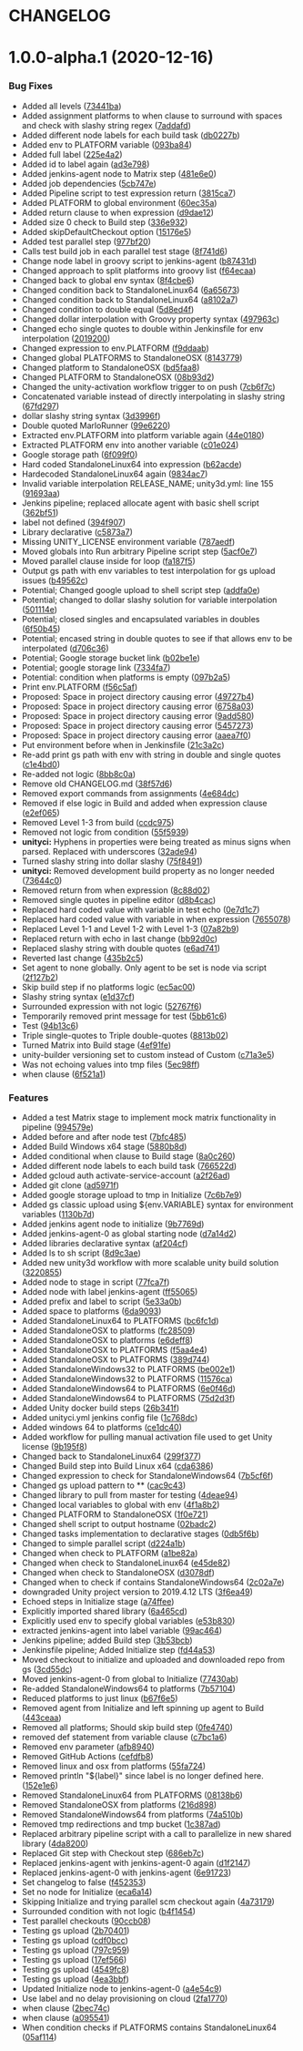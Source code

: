 # CHANGELOG

# 1.0.0-alpha.1 (2020-12-16)


### Bug Fixes

* Added all levels ([73441ba](https://github.com/juliansangillo/marlo-runner/commit/73441badac18de0481659a77d3f9a07500260fb5))
* Added assignment platforms to when clause to surround with spaces and check with slashy string regex ([7addafd](https://github.com/juliansangillo/marlo-runner/commit/7addafdf2cd3a20fcca02819c0524b6e8b77ea12))
* Added different node labels for each build task ([db0227b](https://github.com/juliansangillo/marlo-runner/commit/db0227b0af8c6364f15fc404f02526a137608c4d))
* Added env to PLATFORM variable ([093ba84](https://github.com/juliansangillo/marlo-runner/commit/093ba84ec18d0377df5cacd5209056bfeb3e5324))
* Added full label ([225e4a2](https://github.com/juliansangillo/marlo-runner/commit/225e4a223b914d88aeb6c7b340ac698c524ceb12))
* Added id to label again ([ad3e798](https://github.com/juliansangillo/marlo-runner/commit/ad3e7985e863e4682e63d187662ecc927899d46c))
* Added jenkins-agent node to Matrix step ([481e6e0](https://github.com/juliansangillo/marlo-runner/commit/481e6e04b9611decf747e62ac150956f2401bd31))
* Added job dependencies ([5cb747e](https://github.com/juliansangillo/marlo-runner/commit/5cb747e8a1e78ebab7b05b9b4131e9c2d6e7e86e))
* Added Pipeline script to test expression return ([3815ca7](https://github.com/juliansangillo/marlo-runner/commit/3815ca7d8e38393b6ed5c38dc0bad068f39bc2af))
* Added PLATFORM to global environment ([60ec35a](https://github.com/juliansangillo/marlo-runner/commit/60ec35a7333f3fd0449b9fbb38440bde1bb69e86))
* Added return clause to when expression ([d9dae12](https://github.com/juliansangillo/marlo-runner/commit/d9dae1206548be19fa98e68106bec5d4397f5689))
* Added size 0 check to Build step ([336e932](https://github.com/juliansangillo/marlo-runner/commit/336e9322e0edf24a5c42dd9078910671d037f4ae))
* Added skipDefaultCheckout option ([15176e5](https://github.com/juliansangillo/marlo-runner/commit/15176e57db57ff3492f6c287fe9095092f8cce01))
* Added test parallel step ([977bf20](https://github.com/juliansangillo/marlo-runner/commit/977bf2000dfad5292480ba6371cee9db45eb1d04))
* Calls test build job in each parallel test stage ([8f741d6](https://github.com/juliansangillo/marlo-runner/commit/8f741d6098bb5afaebed52f76f234c9788106378))
* Change node label in groovy script to jenkins-agent ([b87431d](https://github.com/juliansangillo/marlo-runner/commit/b87431d24a32a21f01a0d36e41aeddc4f23d2cc4))
* Changed approach to split platforms into groovy list ([f64ecaa](https://github.com/juliansangillo/marlo-runner/commit/f64ecaad61f04719d97199b09db1c5cb5493dd07))
* Changed back to global env syntax ([8f4cbe6](https://github.com/juliansangillo/marlo-runner/commit/8f4cbe6d36c213476fce98fb4aaf363491b93a52))
* Changed condition back to StandaloneLinux64 ([6a65673](https://github.com/juliansangillo/marlo-runner/commit/6a656736255b51ccf59d9360b7e438fcdc64d031))
* Changed condition back to StandaloneLinux64 ([a8102a7](https://github.com/juliansangillo/marlo-runner/commit/a8102a7925769d4632041a2aa5519a43d4bffc63))
* Changed condition to double equal ([5d8ed4f](https://github.com/juliansangillo/marlo-runner/commit/5d8ed4fc3177ed6965e4d2d2b397ae2de48349d1))
* Changed dollar interpolation with Groovy property syntax ([497963c](https://github.com/juliansangillo/marlo-runner/commit/497963cf74ee063d21f002940286a7c3014b9f03))
* Changed echo single quotes to double within Jenkinsfile for env interpolation ([2019200](https://github.com/juliansangillo/marlo-runner/commit/2019200bd7981ea5818b3203dc4cb0f23576d4f9))
* Changed expression to env.PLATFORM ([f9ddaab](https://github.com/juliansangillo/marlo-runner/commit/f9ddaabedb70beef705dc087c7ab2bbc01af1cf9))
* Changed global PLATFORMS to StandaloneOSX ([8143779](https://github.com/juliansangillo/marlo-runner/commit/8143779e35ac7f396cfc039de7c52e45dfbc0f3c))
* Changed platform to StandaloneOSX ([bd5faa8](https://github.com/juliansangillo/marlo-runner/commit/bd5faa80651f099155fe4a8d60d3785d787926f4))
* Changed PLATFORM to StandaloneOSX ([08b93d2](https://github.com/juliansangillo/marlo-runner/commit/08b93d2708bc68ffb59985bbba41330aebbaa4e0))
* Changed the unity-activation workflow trigger to on push ([7cb6f7c](https://github.com/juliansangillo/marlo-runner/commit/7cb6f7c3435ecd5daa20112619e5423ed5b8ac82))
* Concatenated variable instead of directly interpolating in slashy string ([67fd297](https://github.com/juliansangillo/marlo-runner/commit/67fd297c559a9ebb3d17409a7a47c93f04e0d036))
* dollar slashy string syntax ([3d3996f](https://github.com/juliansangillo/marlo-runner/commit/3d3996f48feae15a7d0bb314427761fcfc20c590))
* Double quoted MarloRunner ([99e6220](https://github.com/juliansangillo/marlo-runner/commit/99e62200d48e2bd30e7c6dd5a7e4871976efe1a0))
* Extracted env.PLATFORM into platform variable again ([44e0180](https://github.com/juliansangillo/marlo-runner/commit/44e0180471e6bc7116ad5d85ac81ad76d961de07))
* Extracted PLATFORM env into another variable ([c01e024](https://github.com/juliansangillo/marlo-runner/commit/c01e02417a4800ebb415e484091eb39a9c5a31a7))
* Google storage path ([6f099f0](https://github.com/juliansangillo/marlo-runner/commit/6f099f0535ffd5746e86ed000febc43673af5e40))
* Hard coded StandaloneLinux64 into expression ([b62acde](https://github.com/juliansangillo/marlo-runner/commit/b62acde4e45e9d153774c78245351bd858c21d82))
* Hardecoded StandaloneLinux64 again ([9834ac7](https://github.com/juliansangillo/marlo-runner/commit/9834ac7bf9b03dad5b0934ec36f257a4e8a7ba1f))
* Invalid variable interpolation RELEASE_NAME; unity3d.yml: line 155 ([91693aa](https://github.com/juliansangillo/marlo-runner/commit/91693aa372f47f97c568b309984909544b20f191))
* Jenkins pipeline; replaced allocate agent with basic shell script ([362bf51](https://github.com/juliansangillo/marlo-runner/commit/362bf515a1256b59a91ff28002bce8d2a74bbc07))
* label not defined ([394f907](https://github.com/juliansangillo/marlo-runner/commit/394f907b1bfe89b1bc00ef24c9dab823e91deac0))
* Library declarative ([c5873a7](https://github.com/juliansangillo/marlo-runner/commit/c5873a7190f9c8c85f2dcf0324f66dabbd074c7f))
* Missing UNITY_LICENSE environment variable ([787aedf](https://github.com/juliansangillo/marlo-runner/commit/787aedffca36ea5a56d173a66729aa5d41f88177))
* Moved globals into Run arbitrary Pipeline script step ([5acf0e7](https://github.com/juliansangillo/marlo-runner/commit/5acf0e73eeb216879a5a846e36aab34f971de3ed))
* Moved parallel clause inside for loop ([fa187f5](https://github.com/juliansangillo/marlo-runner/commit/fa187f5711c306b1f42649718cf9e6f702f90b74))
* Output gs path with env variables to test interpolation for gs upload issues ([b49562c](https://github.com/juliansangillo/marlo-runner/commit/b49562ce27ee595cdf89987c219b0c045a1d9d14))
* Potential; Changed google upload to shell script step ([addfa0e](https://github.com/juliansangillo/marlo-runner/commit/addfa0e14129a9ac7acbf3d160f54b2c3f521c23))
* Potential; changed to dollar slashy solution for variable interpolation ([501114e](https://github.com/juliansangillo/marlo-runner/commit/501114e7a1790ce5f5c544dc0d8ff658719b3cf2))
* Potential; closed singles and encapsulated variables in doubles ([6f50b45](https://github.com/juliansangillo/marlo-runner/commit/6f50b455d32245a7d78996e4d87df004a0b6b737))
* Potential; encased string in double quotes to see if that allows env to be interpolated ([d706c36](https://github.com/juliansangillo/marlo-runner/commit/d706c3648e147481dc4c258ccfb08a892ce2131c))
* Potential; Google storage bucket link ([b02be1e](https://github.com/juliansangillo/marlo-runner/commit/b02be1e7c04765ec44be4b25290f3bd3ec19ab5d))
* Potential; google storage link ([7334fa7](https://github.com/juliansangillo/marlo-runner/commit/7334fa7f6706216a668a92a443916bca2c259cac))
* Potential: condition when platforms is empty ([097b2a5](https://github.com/juliansangillo/marlo-runner/commit/097b2a5c4e0a2985f485b5ff0ff147fa7e6f1ce3))
* Print env.PLATFORM ([f56c5af](https://github.com/juliansangillo/marlo-runner/commit/f56c5af9093e99cf98688954663e3d757536f3b1))
* Proposed: Space in project directory causing error ([49727b4](https://github.com/juliansangillo/marlo-runner/commit/49727b41d85a9b456517fa422e0de8ceda50b6c7))
* Proposed: Space in project directory causing error ([6758a03](https://github.com/juliansangillo/marlo-runner/commit/6758a03faac6c5ec368956e0a351a2811e6311a8))
* Proposed: Space in project directory causing error ([9add580](https://github.com/juliansangillo/marlo-runner/commit/9add5809370bc63eaf2d23a4dec1f45639d8c1c4))
* Proposed: Space in project directory causing error ([5457273](https://github.com/juliansangillo/marlo-runner/commit/5457273be4b7fd12d980bc1804fbe5106aebe116))
* Proposed: Space in project directory causing error ([aaea7f0](https://github.com/juliansangillo/marlo-runner/commit/aaea7f042f342013be55506f601b3b42544b9564))
* Put environment before when in Jenkinsfile ([21c3a2c](https://github.com/juliansangillo/marlo-runner/commit/21c3a2cfae9b8c6d00ebb1ae33f3fd6bd78fdbc4))
* Re-add print gs path with env with string in double and single quotes ([c1e4bd0](https://github.com/juliansangillo/marlo-runner/commit/c1e4bd0377d8e2c4666404d47497c60318092fc0))
* Re-added not logic ([8bb8c0a](https://github.com/juliansangillo/marlo-runner/commit/8bb8c0af3a6e374f9db6cd99696412cbe1a68041))
* Remove old CHANGELOG.md ([38f57d6](https://github.com/juliansangillo/marlo-runner/commit/38f57d66d715a9650814d55dd551d33568c2a5b1))
* Removed export commands from assignments ([4e684dc](https://github.com/juliansangillo/marlo-runner/commit/4e684dccdae2da36c15928cf49fea97e829995c5))
* Removed if else logic in Build and added when expression clause ([e2ef065](https://github.com/juliansangillo/marlo-runner/commit/e2ef065401a532bc3dea46efc76195d1895c62f2))
* Removed Level 1-3 from build ([ccdc975](https://github.com/juliansangillo/marlo-runner/commit/ccdc975c32878b58f7e2cfc21e1916bbed8bb6e4))
* Removed not logic from condition ([55f5939](https://github.com/juliansangillo/marlo-runner/commit/55f5939c6d43869ab6cb4fee46059aa4f0b2b5f5))
* **unityci:** Hyphens in properties were being treated as minus signs when parsed. Replaced with underscores ([32ade94](https://github.com/juliansangillo/marlo-runner/commit/32ade94b9b26dc9c461038dc6ad4c9c7ecf9b5f7))
* Turned slashy string into dollar slashy ([75f8491](https://github.com/juliansangillo/marlo-runner/commit/75f8491132f31a064639d82e2aa0853f125d1ece))
* **unityci:** Removed development build property as no longer needed ([73644c0](https://github.com/juliansangillo/marlo-runner/commit/73644c0fc68379c61cb56df53c17f54b3e723e77))
* Removed return from when expression ([8c88d02](https://github.com/juliansangillo/marlo-runner/commit/8c88d023183774bfcec58b31bbdb00c37d2b9067))
* Removed single quotes in pipeline editor ([d8b4cac](https://github.com/juliansangillo/marlo-runner/commit/d8b4cacf29f467a2a04f6eff839dfa1d05761347))
* Replaced hard coded value with variable in test echo ([0e7d1c7](https://github.com/juliansangillo/marlo-runner/commit/0e7d1c7e27a7dcb4e31fbc600df21d8917140260))
* Replaced hard coded value with variable in when expression ([7655078](https://github.com/juliansangillo/marlo-runner/commit/7655078b91364403d2af9435538e3b99635842f2))
* Replaced Level 1-1 and Level 1-2 with Level 1-3 ([07a82b9](https://github.com/juliansangillo/marlo-runner/commit/07a82b9f83feb7380af7e8fc25264a66445a4621))
* Replaced return with echo in last change ([bb92d0c](https://github.com/juliansangillo/marlo-runner/commit/bb92d0c5785aeda12f2e19591afac2a13eb784f8))
* Replaced slashy string with double quotes ([e6ad741](https://github.com/juliansangillo/marlo-runner/commit/e6ad741a0379fbb07c057987d1e1facef1430640))
* Reverted last change ([435b2c5](https://github.com/juliansangillo/marlo-runner/commit/435b2c546044589bbef7884ff8e41479d66b2296))
* Set agent to none globally. Only agent to be set is node via script ([2f127b2](https://github.com/juliansangillo/marlo-runner/commit/2f127b23d551fc31d2af5986de26cad2a257a4ff))
* Skip build step if no platforms logic ([ec5ac00](https://github.com/juliansangillo/marlo-runner/commit/ec5ac00f05c22c9640d8e69d9d4f016d4dff62dd))
* Slashy string syntax ([e1d37cf](https://github.com/juliansangillo/marlo-runner/commit/e1d37cf839b6b487edd882c9765e24f057ff104f))
* Surrounded expression with not logic ([52767f6](https://github.com/juliansangillo/marlo-runner/commit/52767f6426332a8c55f2f162952c7525addf5f9f))
* Temporarily removed print message for test ([5bb61c6](https://github.com/juliansangillo/marlo-runner/commit/5bb61c68fb5da4e7b026a01f08880e1bab726963))
* Test ([94b13c6](https://github.com/juliansangillo/marlo-runner/commit/94b13c6af4e23b84361100b51a0062a0cc4e96e0))
* Triple single-quotes to Triple double-quotes ([8813b02](https://github.com/juliansangillo/marlo-runner/commit/8813b02b21966d247f0f4028bc5a8a45b4fde8f9))
* Turned Matrix into Build stage ([4ef91fe](https://github.com/juliansangillo/marlo-runner/commit/4ef91fe957fbc1e2561ff51f3cf2ac5b51159c05))
* unity-builder versioning set to custom instead of Custom ([c71a3e5](https://github.com/juliansangillo/marlo-runner/commit/c71a3e5aac0883127ee794881e97555e48b54dd8))
* Was not echoing values into tmp files ([5ec98ff](https://github.com/juliansangillo/marlo-runner/commit/5ec98ffbc9d982e489ad0c63707f5337f9992f46))
* when clause ([6f521a1](https://github.com/juliansangillo/marlo-runner/commit/6f521a16dd132d7ae146d33bb670d59deaf599ff))


### Features

* Added a test Matrix stage to implement mock matrix functionality in pipeline ([994579e](https://github.com/juliansangillo/marlo-runner/commit/994579ee7e9d5def7bdf4753cb6f0ed4030bbb49))
* Added before and after node test ([7bfc485](https://github.com/juliansangillo/marlo-runner/commit/7bfc485d85f74b732c2f0e4bb16d760ee67d3ee0))
* Added Build Windows x64 stage ([5880b8d](https://github.com/juliansangillo/marlo-runner/commit/5880b8df94d5c1b2bcc2f6ee4c70fd9ddb9536f6))
* Added conditional when clause to Build stage ([8a0c260](https://github.com/juliansangillo/marlo-runner/commit/8a0c260519af982c5d291dda9908331db14b33ba))
* Added different node labels to each build task ([766522d](https://github.com/juliansangillo/marlo-runner/commit/766522d9fc9322cedef45cb1dd16e022d2afc7a3))
* Added gcloud auth activate-service-account ([a2f26ad](https://github.com/juliansangillo/marlo-runner/commit/a2f26add0aeda8a11f5ee928c387bf4cd456a687))
* Added git clone ([ad5971f](https://github.com/juliansangillo/marlo-runner/commit/ad5971ff10802ecba07d7c3e8bbd97607e751395))
* Added google storage upload to tmp in Initialize ([7c6b7e9](https://github.com/juliansangillo/marlo-runner/commit/7c6b7e9e8bc9929ab133f91b4e7d3d20fb77c733))
* Added gs classic upload using ${env.VARIABLE} syntax for environment variables ([1130b7d](https://github.com/juliansangillo/marlo-runner/commit/1130b7d87f4c7a918ab186dd76230114f4a5237d))
* Added jenkins agent node to initialize ([9b7769d](https://github.com/juliansangillo/marlo-runner/commit/9b7769dbffe54106dd38804959215055735fd023))
* Added jenkins-agent-0 as global starting node ([d7a14d2](https://github.com/juliansangillo/marlo-runner/commit/d7a14d2be2e5d3cdf26a196fe21be5a098886ff2))
* Added libraries declarative syntax ([af204cf](https://github.com/juliansangillo/marlo-runner/commit/af204cf6894169d27e1324344e770a7372f8b44f))
* Added ls to sh script ([8d9c3ae](https://github.com/juliansangillo/marlo-runner/commit/8d9c3ae7ed3bd26de509f15b630957954f99afc1))
* Added new unity3d workflow with more scalable unity build solution ([3220855](https://github.com/juliansangillo/marlo-runner/commit/32208554dede8aa567a853f14405f6673a553690))
* Added node to stage in script ([77fca7f](https://github.com/juliansangillo/marlo-runner/commit/77fca7fa032780faf1fa4d027faee2aa67031088))
* Added node with label jenkins-agent ([ff55065](https://github.com/juliansangillo/marlo-runner/commit/ff55065fce8b9b008dafd94056bd4e6217c70914))
* Added prefix and label to script ([5e33a0b](https://github.com/juliansangillo/marlo-runner/commit/5e33a0b59d140f41db9103a5bb39f243b246ddd3))
* Added space to platforms ([6da9093](https://github.com/juliansangillo/marlo-runner/commit/6da9093d88ba230b67064bc17d12f8f72ff732b6))
* Added StandaloneLinux64 to PLATFORMS ([bc6fc1d](https://github.com/juliansangillo/marlo-runner/commit/bc6fc1d350c88f68578d29f6c43a400228978ad7))
* Added StandaloneOSX to platforms ([fc28509](https://github.com/juliansangillo/marlo-runner/commit/fc28509f6456a1eb39d02b5ca2bb96f81308c4b5))
* Added StandaloneOSX to platforms ([e6deff8](https://github.com/juliansangillo/marlo-runner/commit/e6deff87c332f479b4a7d49c67d773b6d678d9a4))
* Added StandaloneOSX to PLATFORMS ([f5aa4e4](https://github.com/juliansangillo/marlo-runner/commit/f5aa4e4c77633faf4524ac29c23e4ff67a9a67e6))
* Added StandaloneOSX to PLATFORMS ([389d744](https://github.com/juliansangillo/marlo-runner/commit/389d7440d7af40fe6539c6fd89ff3b76c967ebb5))
* Added StandaloneWindows32 to PLATFORMS ([be002e1](https://github.com/juliansangillo/marlo-runner/commit/be002e1df12a987604f6c84f733c37035009434a))
* Added StandaloneWindows32 to PLATFORMS ([11576ca](https://github.com/juliansangillo/marlo-runner/commit/11576ca988e9c801ee97fe6669ad2e671a796905))
* Added StandaloneWindows64 to PLATFORMS ([6e0f46d](https://github.com/juliansangillo/marlo-runner/commit/6e0f46d5b223f3bbf41a2a0fdb00e17d6ab1a4e9))
* Added StandaloneWindows64 to PLATFORMS ([75d2d3f](https://github.com/juliansangillo/marlo-runner/commit/75d2d3f23081500f0573d39a509bf9d977c1b532))
* Added Unity docker build steps ([26b341f](https://github.com/juliansangillo/marlo-runner/commit/26b341f0f1aec6121b2548c50ebabbc187c352b9))
* Added unityci.yml jenkins config file ([1c768dc](https://github.com/juliansangillo/marlo-runner/commit/1c768dca7c4e90d7e1da43bb91a0fed2bda8344c))
* Added windows 64 to platforms ([ce1dc40](https://github.com/juliansangillo/marlo-runner/commit/ce1dc407c15f859db0355f7750253e2d1e7ab315))
* Added workflow for pulling manual activation file used to get Unity license ([9b195f8](https://github.com/juliansangillo/marlo-runner/commit/9b195f802914676ef9f1647013d5f4270b579806))
* Changed back to StandaloneLinux64 ([299f377](https://github.com/juliansangillo/marlo-runner/commit/299f3771cfa469f069e844a10614329151bcc937))
* Changed Build step into Build Linux x64 ([cda6386](https://github.com/juliansangillo/marlo-runner/commit/cda638663415fb82876f26fc17ea1916e5cd71a7))
* Changed expression to check for StandaloneWindows64 ([7b5cf6f](https://github.com/juliansangillo/marlo-runner/commit/7b5cf6fd4516ea2dce8dbf8aa6b61f2fb1921669))
* Changed gs upload pattern to ** ([cac9c43](https://github.com/juliansangillo/marlo-runner/commit/cac9c4337104831d02707ba82504523c28b399c6))
* Changed library to pull from master for testing ([4deae94](https://github.com/juliansangillo/marlo-runner/commit/4deae943ca953201844714c88cec52bcd185367c))
* Changed local variables to global with env ([4f1a8b2](https://github.com/juliansangillo/marlo-runner/commit/4f1a8b239fde5f81b7f9b582fcd0a3b9699ebd99))
* Changed PLATFORM to StandaloneOSX ([1f0e721](https://github.com/juliansangillo/marlo-runner/commit/1f0e721e2e4992656fd9306e9d7016ad1c35ae16))
* Changed shell script to output hostname ([02badc2](https://github.com/juliansangillo/marlo-runner/commit/02badc2a7c0f06bc6b22857eee26bb251cc0dbe3))
* Changed tasks implementation to declarative stages ([0db5f6b](https://github.com/juliansangillo/marlo-runner/commit/0db5f6b6962178405f184c2725eb13b0ebdafad1))
* Changed to simple parallel script ([d224a1b](https://github.com/juliansangillo/marlo-runner/commit/d224a1b84ce1f8b749996db17bf8b644fd74c8ab))
* Changed when check to PLATFORM ([a1be82a](https://github.com/juliansangillo/marlo-runner/commit/a1be82acf247deb4391d755d4c53fc891e17d15a))
* Changed when check to StandaloneLinux64 ([e45de82](https://github.com/juliansangillo/marlo-runner/commit/e45de823b0ed0a7b1c8b3dd6ca6273c1ead6317d))
* Changed when check to StandaloneOSX ([d3078df](https://github.com/juliansangillo/marlo-runner/commit/d3078df6525593dd095d85281918ede1633d8886))
* Changed when to check if contains StandaloneWindows64 ([2c02a7e](https://github.com/juliansangillo/marlo-runner/commit/2c02a7e682d60a50218cce8141e211f63b016c17))
* downgraded Unity project version to 2019.4.12 LTS ([3f6ea49](https://github.com/juliansangillo/marlo-runner/commit/3f6ea49b0f9f9ddb2ff968e12bebddddac4d5369))
* Echoed steps in Initialize stage ([a74ffee](https://github.com/juliansangillo/marlo-runner/commit/a74ffee68413d402207aa0eb1b2fcc53cec8e362))
* Explicitly imported shared library ([6a465cd](https://github.com/juliansangillo/marlo-runner/commit/6a465cd9d7698a3067959e3645480b712fc71eba))
* Explicitly used env to specify global variables ([e53b830](https://github.com/juliansangillo/marlo-runner/commit/e53b8305878b28a828bcfddc5597a7e2ffd57eb6))
* extracted jenkins-agent into label variable ([99ac464](https://github.com/juliansangillo/marlo-runner/commit/99ac4645b944695362968ed7bb52336f5ad18158))
* Jenkins pipeline; added Build step ([3b53bcb](https://github.com/juliansangillo/marlo-runner/commit/3b53bcb9e3f9dad493b6d1fa341efe58dc9f7730))
* Jenkinsfile pipeline; Added Initialize step ([fd44a53](https://github.com/juliansangillo/marlo-runner/commit/fd44a53bdfa8739418cdadd32584c202ed823a79))
* Moved checkout to initialize and uploaded and downloaded repo from gs ([3cd55dc](https://github.com/juliansangillo/marlo-runner/commit/3cd55dc3fd03b6cf7ba3499c58c3df6720e9adf2))
* Moved jenkins-agent-0 from global to Initialize ([77430ab](https://github.com/juliansangillo/marlo-runner/commit/77430aba5f4bc9428f5f6dbc16109a1e1b691805))
* Re-added StandaloneWindows64 to platforms ([7b57104](https://github.com/juliansangillo/marlo-runner/commit/7b57104e4677a3d25fb56756fb88998be8111b81))
* Reduced platforms to just linux ([b67f6e5](https://github.com/juliansangillo/marlo-runner/commit/b67f6e5caefdae520bb0973868931b4b1458512d))
* Removed agent from Initialize and left spinning up agent to Build ([443ceaa](https://github.com/juliansangillo/marlo-runner/commit/443ceaa20bf542a5c92a413b7e9774619627b3fa))
* Removed all platforms; Should skip build step ([0fe4740](https://github.com/juliansangillo/marlo-runner/commit/0fe474036d7933aa97f386e388c073d34641b6c1))
* removed def statement from variable clause ([c7bc1a6](https://github.com/juliansangillo/marlo-runner/commit/c7bc1a6f0e64eb4f42f8fe23d64aaa43fe539146))
* Removed env parameter ([afb8940](https://github.com/juliansangillo/marlo-runner/commit/afb8940b8cddc49fd2366b8adf74c92a7241c5a1))
* Removed GitHub Actions ([cefdfb8](https://github.com/juliansangillo/marlo-runner/commit/cefdfb8331ea1ce26432d789c5ae0132693b98ca))
* Removed linux and osx from platforms ([55fa724](https://github.com/juliansangillo/marlo-runner/commit/55fa7240eb7f50a4d7a8f99a3e84d760aa334b93))
* Removed println "${label}" since label is no longer defined here. ([152e1e6](https://github.com/juliansangillo/marlo-runner/commit/152e1e64f5a2b4b153f4795781b4c4f64f22894d))
* Removed StandaloneLinux64 from PLATFORMS ([08138b6](https://github.com/juliansangillo/marlo-runner/commit/08138b63a87a840ff88a12603379ae9cc9e38e01))
* Removed StandaloneOSX from platforms ([216d898](https://github.com/juliansangillo/marlo-runner/commit/216d8988c4a3b1124907dd1ee261a9c4d4597568))
* Removed StandaloneWindows64 from platforms ([74a510b](https://github.com/juliansangillo/marlo-runner/commit/74a510b531de749e5710647599605cf2b2742ab7))
* Removed tmp redirections and tmp bucket ([1c387ad](https://github.com/juliansangillo/marlo-runner/commit/1c387ad8a5dd5440a87d23c6ea344b16a4a8842d))
* Replaced arbitrary pipeline script with a call to parallelize in new shared library ([4da8200](https://github.com/juliansangillo/marlo-runner/commit/4da82002c5313effa149803ab4a91537e7cc1c8b))
* Replaced Git step with Checkout step ([686eb7c](https://github.com/juliansangillo/marlo-runner/commit/686eb7ca2a8a39ced871f83dc2fceb246476f12f))
* Replaced jenkins-agent with jenkins-agent-0 again ([d1f2147](https://github.com/juliansangillo/marlo-runner/commit/d1f21472bfbae67b5350797defcc3c9a7980d200))
* Replaced jenkins-agent-0 with jenkins-agent ([6e91723](https://github.com/juliansangillo/marlo-runner/commit/6e9172357da38a5b4d99dbfdd72cf016af721e6d))
* Set changelog to false ([f452353](https://github.com/juliansangillo/marlo-runner/commit/f4523534f5512fc6ad67415f667664b4d23f79b9))
* Set no node for Initialize ([eca6a14](https://github.com/juliansangillo/marlo-runner/commit/eca6a14d2ce068330082720ffc55d01467697cdf))
* Skipping Initialize and trying parallel scm checkout again ([4a73179](https://github.com/juliansangillo/marlo-runner/commit/4a73179a089119af8d93abb7d91f7b338c799586))
* Surrounded condition with not logic ([b4f1454](https://github.com/juliansangillo/marlo-runner/commit/b4f1454f57363e1c74ce6ceedd634e5cc4570b66))
* Test parallel checkouts ([90ccb08](https://github.com/juliansangillo/marlo-runner/commit/90ccb08d9b33577452520a256e8aba6d3a5731c6))
* Testing gs upload ([2b70401](https://github.com/juliansangillo/marlo-runner/commit/2b70401d1c2b037dd746bf6028adeca6d16621a3))
* Testing gs upload ([cdf0bcc](https://github.com/juliansangillo/marlo-runner/commit/cdf0bcc24b028e0911180fabb7cee63a185f6efa))
* Testing gs upload ([797c959](https://github.com/juliansangillo/marlo-runner/commit/797c9590c0af8e0fb805a517875f2da36db1be1c))
* Testing gs upload ([17ef566](https://github.com/juliansangillo/marlo-runner/commit/17ef5660f921b7cb0b0a4eb295c9c1b64ff979aa))
* Testing gs upload ([4549fc8](https://github.com/juliansangillo/marlo-runner/commit/4549fc83818f7f8924604161f1a891be4fddba2d))
* Testing gs upload ([4ea3bbf](https://github.com/juliansangillo/marlo-runner/commit/4ea3bbfea4727cf511ef307624a122b90ba9d180))
* Updated Initialize node to jenkins-agent-0 ([a4e54c9](https://github.com/juliansangillo/marlo-runner/commit/a4e54c9ce70b939ef2170364f180623b18821025))
* Use label and no delay provisioning on cloud ([2fa1770](https://github.com/juliansangillo/marlo-runner/commit/2fa1770f43cb7c511c4e9be1ce7686bb52136b53))
* when clause ([2bec74c](https://github.com/juliansangillo/marlo-runner/commit/2bec74c1502b01cca491b0f08da9a857bdbe10c1))
* when clause ([a095541](https://github.com/juliansangillo/marlo-runner/commit/a095541fb5ef3ecdec27656e457b6e8a0d321040))
* When condition checks if PLATFORMS contains StandaloneLinux64 ([05af114](https://github.com/juliansangillo/marlo-runner/commit/05af114a3314d0d41e7baa71fce922735ce5d2e3))
